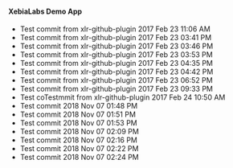 #### XebiaLabs Demo App ####
* Test commit from xlr-github-plugin 2017 Feb 23 11:06 AM
* Test commit from xlr-github-plugin 2017 Feb 23 03:41 PM
* Test commit from xlr-github-plugin 2017 Feb 23 03:46 PM
* Test commit from xlr-github-plugin 2017 Feb 23 03:53 PM
* Test commit from xlr-github-plugin 2017 Feb 23 04:35 PM
* Test commit from xlr-github-plugin 2017 Feb 23 04:42 PM
* Test commit from xlr-github-plugin 2017 Feb 23 06:52 PM
* Test commit from xlr-github-plugin 2017 Feb 23 09:33 PM
* Test coTestmmit from xlr-github-plugin 2017 Feb 24 10:50 AM
* Test commit 2018 Nov 07 01:48 PM
* Test commit 2018 Nov 07 01:51 PM
* Test commit 2018 Nov 07 01:53 PM
* Test commit 2018 Nov 07 02:09 PM
* Test commit 2018 Nov 07 02:16 PM
* Test commit 2018 Nov 07 02:22 PM
* Test commit 2018 Nov 07 02:24 PM

